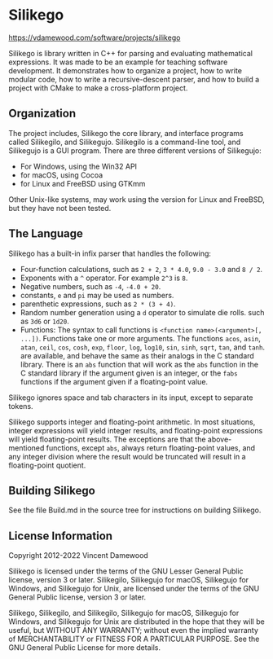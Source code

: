 # Silikego

<https://vdamewood.com/software/projects/silikego>

Silikego is library written in C++ for parsing and evaluating
mathematical expressions. It was made to be an example for teaching
software development. It demonstrates how to organize a project, how
to write modular code, how to write a recursive-descent parser, and how
to build a project with CMake to make a cross-platform project.

## Organization

The project includes, Silikego the core library, and interface programs
called Silikegilo, and Silikegujo. Silikegilo is a command-line tool,
and Silikegujo is a GUI program. There are three different versions of
Silikegujo:

* For Windows, using the Win32 API
* for macOS, using Cocoa
* for Linux and FreeBSD using GTKmm

Other Unix-like systems, may work using the version for Linux and
FreeBSD, but they have not been tested.

## The Language

Silikego has a built-in infix parser that handles the following:

* Four-function calculations, such as `2 + 2`, `3 * 4.0`, `9.0 - 3.0`
  and `8 / 2`.
* Exponents with a `^` operator. For example `2^3` is `8`.
* Negative numbers, such as `-4`, `-4.0 + 20`.
* constants, `e` and `pi` may be used as numbers.
* parenthetic expressions, such as `2 * (3 + 4)`.
* Random number generation using a `d` operator to simulate die rolls.
  such as `3d6` or `1d20`.
* Functions: The syntax to call functions is
  `<function name>(<argument>[, ...])`. Functions take one or more
  arguments. The functions `acos`, `asin`, `atan`, `ceil`, `cos`,
  `cosh`, `exp`, `floor`, `log`, `log10`, `sin`, `sinh`, `sqrt`, `tan`,
  and `tanh`. are available, and behave the same as their analogs in
  the C standard library. There is an `abs` function that will work as
  the `abs` function in the C standard library if the argument given is
  an integer, or the `fabs` functions if the argument given if a
  floating-point value.

Silikego ignores space and tab characters in its input, except to
separate tokens.

Silikego supports integer and floating-point arithmetic. In most
situations, integer expressions will yield integer results, and
floating-point expressions will yield floating-point results. The
exceptions are that the above-mentioned functions, except `abs`, always
return floating-point values, and any integer division where the result
would be truncated will result in a floating-point quotient.

## Building Silikego

See the file Build.md in the source tree for instructions on building
Silikego.

## License Information

Copyright 2012-2022 Vincent Damewood

Silikego is licensed under the terms of the GNU Lesser General Public
license, version 3 or later. Silikegilo, Silikegujo for macOS,
Silikegujo for Windows, and Silikegujo for Unix, are licensed under the
terms of the GNU General Public license, version 3 or later.

Silikego, Silikegilo, and Silikegilo, Silikegujo for macOS, Silikegujo
for Windows, and Silikegujo for Unix are distributed in the hope that
they will be useful, but WITHOUT ANY WARRANTY; without even the implied
warranty of MERCHANTABILITY or FITNESS FOR A PARTICULAR PURPOSE. See the
GNU General Public License for more details.
